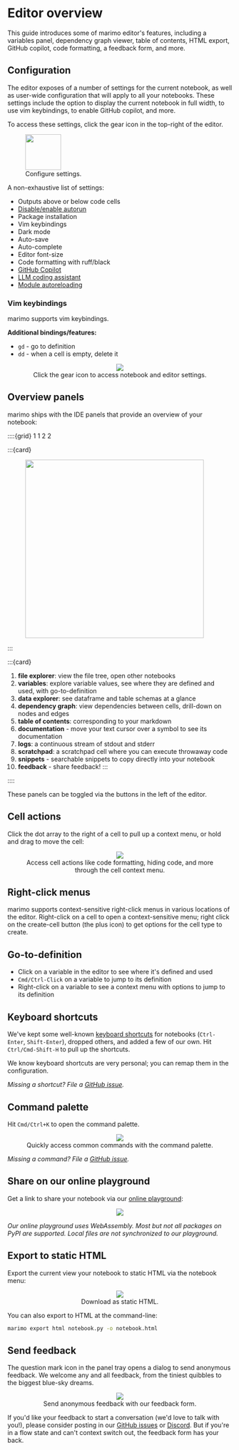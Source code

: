 # Editor overview

This guide introduces some of marimo editor's features, including
a variables panel, dependency graph viewer, table of contents, HTML export,
GitHub copilot, code formatting, a feedback form, and more.

## Configuration

The editor exposes of a number of settings for the current notebook,
as well as user-wide configuration that will apply to all your notebooks.
These settings include the option to display the current notebook in
full width, to use vim keybindings, to enable GitHub copilot, and more.

To access these settings, click the gear icon in the top-right of the editor.

<div align="left">
<figure>
<img src="/_static/docs-user-config.png"/ style="height:80px">
<figcaption>Configure settings.</figcaption>
</figure>
</div>

A non-exhaustive list of settings:

- Outputs above or below code cells
- [Disable/enable autorun](/guides/reactivity.md#runtime-configuration)
- Package installation
- Vim keybindings
- Dark mode
- Auto-save
- Auto-complete
- Editor font-size
- Code formatting with ruff/black
- [GitHub Copilot](/guides/editor_features/ai_completion.md)
- [LLM coding assistant](/guides/editor_features/ai_completion.md)
- [Module autoreloading](/guides/reactivity.md#module-change)

### Vim keybindings

marimo supports vim keybindings.

**Additional bindings/features:**

- `gd` - go to definition
- `dd` - when a cell is empty, delete it

<div align="center">
<figure>
<img src="/_static/docs-settings.png"/>
<figcaption>Click the gear icon to access notebook and editor settings.</figcaption>
</figure>
</div>

## Overview panels

marimo ships with the IDE panels that provide an overview of your notebook:

::::{grid} 1 1 2 2

:::{card}

<figure>
<img src="/_static/docs-panel-icons.png" style="height: 400px"/>
</figure>
:::

:::{card}

1. **file explorer**: view the file tree, open other notebooks
2. **variables**: explore variable values, see where they are defined and used, with go-to-definition
3. **data explorer**: see dataframe and table schemas at a glance
4. **dependency graph**: view dependencies between cells, drill-down on nodes and edges
5. **table of contents**: corresponding to your markdown
6. **documentation** - move your text cursor over a symbol to see its documentation
7. **logs**: a continuous stream of stdout and stderr
8. **scratchpad**: a scratchpad cell where you can execute throwaway code
9. **snippets** - searchable snippets to copy directly into your notebook
10. **feedback** - share feedback!
:::

::::

These panels can be toggled via the buttons in the left of the editor.

## Cell actions

Click the dot array to the right of a cell to pull up a context menu, or hold
and drag to move the cell:

<div align="center">
<figure>
<img src="/_static/docs-cell-actions.png"/>
<figcaption>Access cell actions like code formatting, hiding code, and more
through the cell context menu.</figcaption>
</figure>
</div>

## Right-click menus

marimo supports context-sensitive right-click menus in various locations of
the editor. Right-click on a cell to open a context-sensitive menu; right click
on the create-cell button (the plus icon) to get options for the cell type to
create.

## Go-to-definition

- Click on a variable in the editor to see where it's defined and used
- `Cmd/Ctrl-Click` on a variable to jump to its definition
- Right-click on a variable to see a context menu with options to jump to its definition

## Keyboard shortcuts

We've kept some well-known [keyboard
shortcuts](/guides/editor_features/hotkeys.md) for notebooks (`Ctrl-Enter`,
`Shift-Enter`), dropped others, and added a few of our own. Hit
`Ctrl/Cmd-Shift-H` to pull up the shortcuts.

We know keyboard shortcuts are very personal; you can remap them in the
configuration.

_Missing a shortcut? File a
[GitHub issue](https://github.com/marimo-team/marimo/issues)._

## Command palette

Hit `Cmd/Ctrl+K` to open the command palette.

<div align="center">
<figure>
<img src="/_static/docs-command-palette.png"/>
<figcaption>Quickly access common commands with the command palette.</figcaption>
</figure>
</div>

_Missing a command? File a
[GitHub issue](https://github.com/marimo-team/marimo/issues)._

## Share on our online playground

Get a link to share your notebook via our [online playground](/guides/wasm.md):

<div align="center">
<figure>
<img src="/_static/share-wasm-link.gif"/>
</figure>
</div>

_Our online playground uses WebAssembly. Most but not all packages on PyPI
are supported. Local files are not synchronized to our playground._

## Export to static HTML

Export the current view your notebook to static HTML via the notebook
menu:

<div align="center">
<figure>
<img src="/_static/docs-html-export.png"/>
<figcaption>Download as static HTML.</figcaption>
</figure>
</div>

You can also export to HTML at the command-line:

```bash
marimo export html notebook.py -o notebook.html
```

## Send feedback

The question mark icon in the panel tray opens a
dialog to send anonymous feedback. We welcome any and all feedback, from the
tiniest quibbles to the biggest blue-sky dreams.

<div align="center">
<figure>
<img src="/_static/docs-feedback-form.png"/>
<figcaption>Send anonymous feedback with our feedback form.</figcaption>
</figure>
</div>

If you'd like your feedback to start a conversation (we'd love to talk with
you!), please consider posting in our [GitHub
issues](https://github.com/marimo-team/marimo/issues) or
[Discord](https://discord.gg/JE7nhX6mD8). But if you're in a flow state and
can't context switch out, the feedback form has your back.
